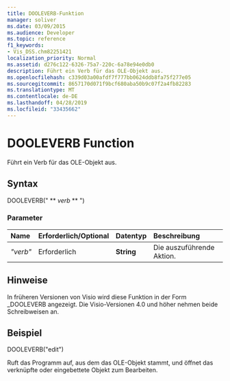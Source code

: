 ```yaml
---
title: DOOLEVERB-Funktion
manager: soliver
ms.date: 03/09/2015
ms.audience: Developer
ms.topic: reference
f1_keywords:
- Vis_DSS.chm82251421
localization_priority: Normal
ms.assetid: d276c122-6326-75a7-220c-6a78e94e0db0
description: Führt ein Verb für das OLE-Objekt aus.
ms.openlocfilehash: c339d03a00afdf7f777bb0624ddb8fa75f277e05
ms.sourcegitcommit: 8657170d071f9bcf680aba50b9c07f2a4fb82283
ms.translationtype: MT
ms.contentlocale: de-DE
ms.lasthandoff: 04/28/2019
ms.locfileid: "33435662"
---
```

# <a name="dooleverb-function"></a>DOOLEVERB Function

Führt ein Verb für das OLE-Objekt aus.
  
## <a name="syntax"></a>Syntax

DOOLEVERB(" ** *verb* ** ") 
  
### <a name="parameters"></a>Parameter

|**Name**|**Erforderlich/Optional**|**Datentyp**|**Beschreibung**|
|:-----|:-----|:-----|:-----|
| _"verb"_ <br/> |Erforderlich  <br/> |**String** <br/> |Die auszuführende Aktion.  <br/> |
   
## <a name="remarks"></a>Hinweise

In früheren Versionen von Visio wird diese Funktion in der Form _DOOLEVERB angezeigt. Die Visio-Versionen 4.0 und höher nehmen beide Schreibweisen an. 
  
## <a name="example"></a>Beispiel

DOOLEVERB("edit")
  
Ruft das Programm auf, aus dem das OLE-Objekt stammt, und öffnet das verknüpfte oder eingebettete Objekt zum Bearbeiten.
  

